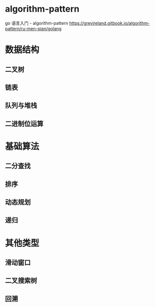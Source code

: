 # algorithm-pattern

go 语言入门 - algorithm-pattern
https://greyireland.gitbook.io/algorithm-pattern/ru-men-pian/golang

# 数据结构
## 二叉树

## 链表

## 队列与堆栈

## 二进制位运算

# 基础算法

## 二分查找

## 排序

## 动态规划

## 递归

# 其他类型

## 滑动窗口

## 二叉搜索树

## 回溯
